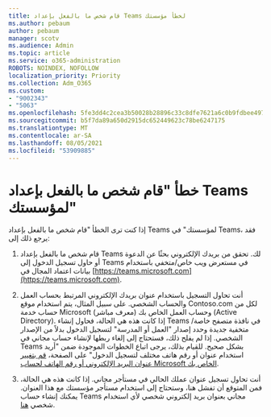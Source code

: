 ```yaml
---
title: قام شخص ما بالفعل بإعداد Teams لخطأ مؤسستك
ms.author: pebaum
author: pebaum
manager: scotv
ms.audience: Admin
ms.topic: article
ms.service: o365-administration
ROBOTS: NOINDEX, NOFOLLOW
localization_priority: Priority
ms.collection: Adm_O365
ms.custom:
- "9002343"
- "5063"
ms.openlocfilehash: 5fe3dd4c2cea3b50028b28896c33c8dfe7621a6c0b9fdbee4976dfb0e62c3f5d
ms.sourcegitcommit: b5f7da89a650d2915dc652449623c78be6247175
ms.translationtype: MT
ms.contentlocale: ar-SA
ms.lasthandoff: 08/05/2021
ms.locfileid: "53909885"
---
```

# <a name="someone-has-already-set-up-teams-for-your-organization-error"></a>خطأ "قام شخص ما بالفعل بإعداد Teams لمؤسستك"

إذا كنت ترى الخطأ "قام شخص ما بالفعل بإعداد Teams لمؤسستك" في Teams، فقد يرجع ذلك إلى:

1. قام شخص ما بالفعل بإعداد Teams لك. تحقق من بريدك الإلكتروني بحثًا عن الدعوة أو حاول تسجيل الدخول إلى Teams في مستعرض ويب خاص/متخفي باستخدام بيانات اعتماد المجال في [https://teams.microsoft.com](https://teams.microsoft.com).

2. أنت تحاول التسجيل باستخدام عنوان بريدك الإلكتروني المرتبط بحساب العمل والحساب الشخصي. على سبيل المثال، يتم استخدام موقع Contoso.com لكل من حساب خدمة Microsoft (معرف مباشر) وحساب العمل الخاص بك (Active Directory). إذا كانت هذه هي الحالة، فحاول إنشاء Teams في نافذة متصفح خاصة/متخفية جديدة وحدد إصدار "العمل أو المدرسة" لتسجيل الدخول بدلاً من الإصدار الشخصي. إذا لم يفلح ذلك، فستحتاج إلى إلغاء ربطها لإنشاء حساب مجاني في Teams بشكل صحيح. للقيام بذلك، يرجى اتباع الخطوات الموجودة ضمن "أريد استخدام عنوان أو رقم هاتف مختلف لتسجيل الدخول" على الصفحة، [قم بتغيير عنوان البريد الإلكتروني أو رقم الهاتف لحساب Microsoft الخاص بك](https://support.microsoft.com/help/12407).

3. أنت تحاول تسجيل عنوان عملك الحالي في مستأجر مجاني. إذا كانت هذه هي الحالة، فمن المتوقع أن تفشل هنا، وستحتاج إلى استخدام مستأجر مؤسستك مع هذا العنوان. يمكنك إنشاء حساب Teams مجاني بعنوان بريد إلكتروني شخصي لأي استخدام شخصي [هنا](https://products.office.com/microsoft-teams/group-chat-software).
